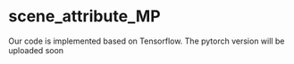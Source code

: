 # scene_attribute_MP
Our code is implemented based on Tensorflow. The pytorch version will be uploaded soon
